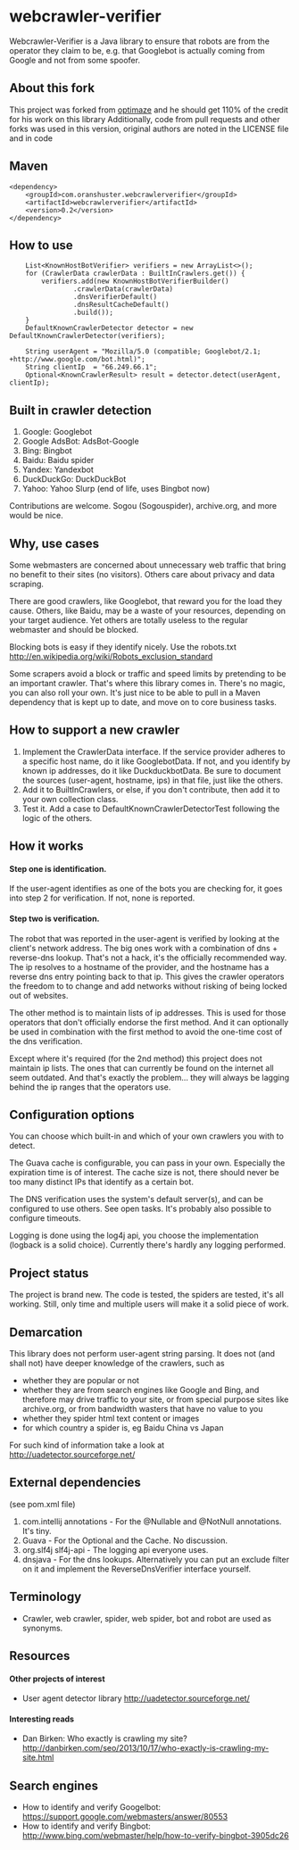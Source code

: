 # webcrawler-verifier

Webcrawler-Verifier is a Java library to ensure that robots are from the operator they claim to be,
e.g. that Googlebot is actually coming from Google and not from some spoofer.

## About this fork 
This project was forked from [optimaze](https://github.com/optimaize/webcrawler-verifier) and he should get 110% of the credit for his work on this library
Additionally, code from pull requests and other forks was used in this version, original authors are noted in the LICENSE file and in code


## Maven

    <dependency>
        <groupId>com.oranshuster.webcrawlerverifier</groupId>
        <artifactId>webcrawlerverifier</artifactId>
        <version>0.2</version>
    </dependency>


## How to use

        List<KnownHostBotVerifier> verifiers = new ArrayList<>();
        for (CrawlerData crawlerData : BuiltInCrawlers.get()) {
            verifiers.add(new KnownHostBotVerifierBuilder()
                    .crawlerData(crawlerData)
                    .dnsVerifierDefault()
                    .dnsResultCacheDefault()
                    .build());
        }
        DefaultKnownCrawlerDetector detector = new DefaultKnownCrawlerDetector(verifiers);

        String userAgent = "Mozilla/5.0 (compatible; Googlebot/2.1; +http://www.google.com/bot.html)";
        String clientIp  = "66.249.66.1";
        Optional<KnownCrawlerResult> result = detector.detect(userAgent, clientIp);


## Built in crawler detection

1. Google: Googlebot
2. Google AdsBot: AdsBot-Google
3. Bing: Bingbot
4. Baidu: Baidu spider
5. Yandex: Yandexbot
6. DuckDuckGo: DuckDuckBot
7. Yahoo: Yahoo Slurp (end of life, uses Bingbot now)

Contributions are welcome.
Sogou (Sogouspider), archive.org, and more would be nice.


## Why, use cases

Some webmasters are concerned about unnecessary web traffic that bring no benefit to their sites (no visitors).
Others care about privacy and data scraping.

There are good crawlers, like Googlebot, that reward you for the load they cause.
Others, like Baidu, may be a waste of your resources, depending on your target audience.
Yet others are totally useless to the regular webmaster and should be blocked.

Blocking bots is easy if they identify nicely. Use the robots.txt http://en.wikipedia.org/wiki/Robots_exclusion_standard

Some scrapers avoid a block or traffic and speed limits by pretending to be an important crawler.
That's where this library comes in. There's no magic, you can also roll your own. It's just nice to
be able to pull in a Maven dependency that is kept up to date, and move on to core business tasks.


## How to support a new crawler

1. Implement the CrawlerData interface.
   If the service provider adheres to a specific host name, do it like GooglebotData.
   If not, and you identify by known ip addresses, do it like DuckduckbotData.
   Be sure to document the sources (user-agent, hostname, ips) in that file, just like the others.
1. Add it to BuiltInCrawlers, or else, if you don't contribute, then add it to your own collection class.
1. Test it. Add a case to DefaultKnownCrawlerDetectorTest following the logic of the others.


## How it works

#### Step one is identification.

If the user-agent identifies as one of the bots you are checking for, it goes into step 2 for verification.
If not, none is reported.

#### Step two is verification.

The robot that was reported in the user-agent is verified by looking at the client's network address.
The big ones work with a combination of dns + reverse-dns lookup. That's not a hack, it's the officially
recommended way. The ip resolves to a hostname of the provider, and the hostname has a reverse dns entry
pointing back to that ip. This gives the crawler operators the freedom to to change and add networks
without risking of being locked out of websites.

The other method is to maintain lists of ip addresses. This is used for those operators that don't
officially endorse the first method. And it can optionally be used in combination with the first method
to avoid the one-time cost of the dns verification.

Except where it's required (for the 2nd method) this project does not maintain ip lists. The ones that
can currently be found on the internet all seem outdated. And that's exactly the problem... they will
always be lagging behind the ip ranges that the operators use.


## Configuration options

You can choose which built-in and which of your own crawlers you with to detect.

The Guava cache is configurable, you can pass in your own. Especially the expiration time is of interest.
The cache size is not, there should never be too many distinct IPs that identify as a certain bot.

The DNS verification uses the system's default server(s), and can be configured to use others. See
open tasks. It's probably also possible to configure timeouts.

Logging is done using the log4j api, you choose the implementation (logback is a solid choice).
Currently there's hardly any logging performed.


## Project status

The project is brand new. The code is tested, the spiders are tested, it's all working. Still, only time
and multiple users will make it a solid piece of work.


## Demarcation

This library does not perform user-agent string parsing. It does not (and shall not) have deeper knowledge
of the crawlers, such as

- whether they are popular or not
- whether they are from search engines like Google and Bing, and therefore may drive traffic to your site,
  or from special purpose sites like archive.org, or from bandwidth wasters that have no value to you
- whether they spider html text content or images
- for which country a spider is, eg Baidu China vs Japan

For such kind of information take a look at http://uadetector.sourceforge.net/


## External dependencies

(see pom.xml file)

1. com.intellij annotations - For the @Nullable and @NotNull annotations. It's tiny.
1. Guava - For the Optional and the Cache. No discussion.
1. org.slf4j slf4j-api - The logging api everyone uses.
1. dnsjava - For the dns lookups. Alternatively you can put an exclude filter on it and implement the
   ReverseDnsVerifier interface yourself.


## Terminology

- Crawler, web crawler, spider, web spider, bot and robot are used as synonyms.


## Resources

#### Other projects of interest

- User agent detector library http://uadetector.sourceforge.net/

#### Interesting reads

- Dan Birken: Who exactly is crawling my site? http://danbirken.com/seo/2013/10/17/who-exactly-is-crawling-my-site.html

## Search engines

- How to identify and verify Googelbot: https://support.google.com/webmasters/answer/80553
- How to identify and verify Bingbot: http://www.bing.com/webmaster/help/how-to-verify-bingbot-3905dc26
